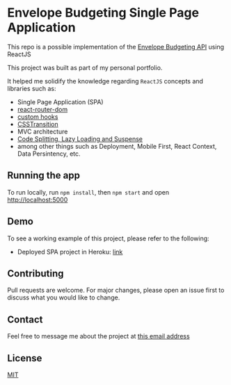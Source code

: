 # Envelope Budgeting Single Page Application

This repo is a possible implementation of the [Envelope  Budgeting API](https://github.com/allanbernartt/envelopes-api) using ReactJS

This project was built as part of my personal portfolio.

It helped me solidify the knowledge regarding `ReactJS` concepts and libraries such as:

- Single Page Application (SPA)
- [react-router-dom](https://www.npmjs.com/package/react-router-dom)
- [custom hooks](https://reactjs.org/docs/hooks-custom.html)
- [CSSTransition](http://reactcommunity.org/react-transition-group/css-transition)
- MVC architecture
- [Code Splitting, Lazy Loading and Suspense](https://reactjs.org/docs/code-splitting.html)
- among other things such as Deployment, Mobile First, React Context, Data Persintency, etc.

## Running the app
To run locally, run `npm install`, then `npm start` and open [http://localhost:5000](http://localhost:5000)

## Demo
To see a working example of this project, please refer to the following:

- Deployed SPA project in Heroku: [link](https://envelope-project.herokuapp.com/) 



## Contributing

Pull requests are welcome. For major changes, please open an issue first to discuss what you would like to change.

## Contact
Feel free to message me about the project at [this email address](mailto:allan.bernartt@gmail.com)


## License
[MIT](https://choosealicense.com/licenses/mit/)

